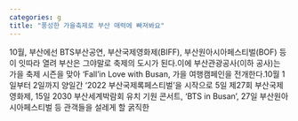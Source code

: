```yaml
---
categories: g
title: "풍성한 가을축제로 부산 매력에 빠져봐요"
---
```

10월, 부산에선 BTS부산공연, 부산국제영화제(BIFF), 부산원아시아페스티벌(BOF) 등이 잇따라 열려 부산은 그야말로 축제의 도시가 된다.이에 부산관광공사(이하 공사)는 가을 축제 시즌을 맞아 ‘Fall’in Love with Busan, 가을 여행캠페인을 전개한다.10월 1일부터 2일까지 양일간 ‘2022 부산국제록페스티벌’을 시작으로 5일 제27회 부산국제영화제, 15일 2030 부산세계박람회 유치 기원 콘서트, ‘BTS  in Busan’, 27일 부산원아시아페스티벌 등 관객들을 설레게 할 굵직한